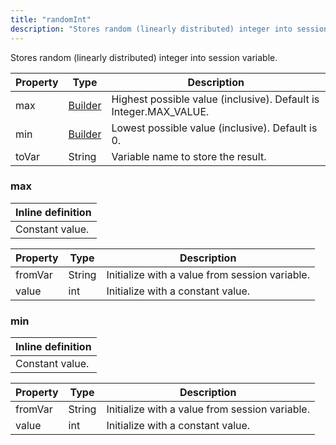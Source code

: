 ```yaml
---
title: "randomInt"
description: "Stores random (linearly distributed) integer into session variable."
---
```

Stores random (linearly distributed) integer into session variable.

| Property | Type | Description |
| ------- | ------- | -------- |
| max | [Builder](#max) | Highest possible value (inclusive). Default is Integer.MAX_VALUE. |
| min | [Builder](#min) | Lowest possible value (inclusive). Default is 0. |
| toVar | String | Variable name to store the result. |

### <a id="max"></a>max


| Inline definition |
| -------- |
| Constant value. |

| Property | Type | Description |
| ------- | ------- | ------- |
| fromVar | String | Initialize with a value from session variable. |
| value | int | Initialize with a constant value. |

### <a id="min"></a>min


| Inline definition |
| -------- |
| Constant value. |

| Property | Type | Description |
| ------- | ------- | ------- |
| fromVar | String | Initialize with a value from session variable. |
| value | int | Initialize with a constant value. |

